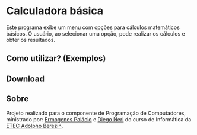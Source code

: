 # Calculadora básica

Este programa exibe um menu com opções para cálculos matemáticos básicos. O usuário, ao selecionar uma opção, pode realizar os cálculos e obter os resultados.

## Como utilizar? (Exemplos)


## Download



## Sobre 

Projeto realizado para o componente de Programação de Computadores, ministrado por: [Ermogenes Palácio](https://github.com/ermogenes) e [Diego Neri](https://github.com/diegoneri) do curso de Informática da [ETEC Adolpho Berezin](http://eteab.com.br/cms/).

